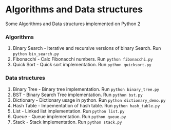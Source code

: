 # Algorithms and Data structures

Some Algorithms and Data structures implemented on Python 2

### Algorithms
1. Binary Search - Iterative and recursive versions of binary Search. Run ```python bin_search.py```
2. Fibonacchi - Calc Fibonacchi numbers. Run ```python fibonacchi.py```
3. Quick Sort - Quick sort implementation. Run ```python quicksort.py```

### Data structures
1. Binary Tree - Binary tree implementation. Run ```python binary_tree.py```
2. BST - Binary Search Tree implementation. Run ```python bst.py```
3. Dictionary - Dictionary usage in python. Run ```python dictionary_demo.py```
4. Hash Table - Impementation of hash table. Run ```python hash_table.py```
5. List - Linked list implementation. Run  ```python list.py```
6. Queue - Queue implementation. Run ```python queue.py```
7. Stack - Stack implementation. Run ```python stack.py```
